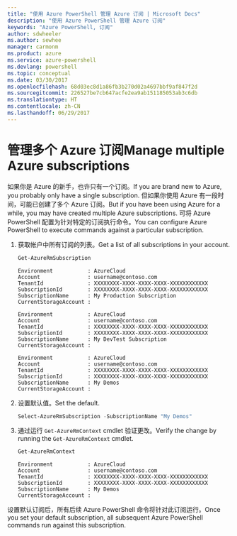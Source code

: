 ```yaml
---
title: "使用 Azure PowerShell 管理 Azure 订阅 | Microsoft Docs"
description: "使用 Azure PowerShell 管理 Azure 订阅"
keywords: "Azure PowerShell, 订阅"
author: sdwheeler
ms.author: sewhee
manager: carmonm
ms.product: azure
ms.service: azure-powershell
ms.devlang: powershell
ms.topic: conceptual
ms.date: 03/30/2017
ms.openlocfilehash: 68d03ec8d1a86fb3b270d02a4697bbf9af847f2d
ms.sourcegitcommit: 226527be7cb647acfe2ea9ab151185053ab3c6db
ms.translationtype: HT
ms.contentlocale: zh-CN
ms.lasthandoff: 06/29/2017
---
```

# <span data-ttu-id="b38b7-104">管理多个 Azure 订阅</span><span class="sxs-lookup"><span data-stu-id="b38b7-104">Manage multiple Azure subscriptions</span></span>
<a id="manage-multiple-azure-subscriptions" class="xliff"></a>

<span data-ttu-id="b38b7-105">如果你是 Azure 的新手，也许只有一个订阅。</span><span class="sxs-lookup"><span data-stu-id="b38b7-105">If you are brand new to Azure, you probably only have a single subscription.</span></span> <span data-ttu-id="b38b7-106">但如果你使用 Azure 有一段时间，可能已创建了多个 Azure 订阅。</span><span class="sxs-lookup"><span data-stu-id="b38b7-106">But if you have been using Azure for a while, you may have created multiple Azure subscriptions.</span></span> <span data-ttu-id="b38b7-107">可将 Azure PowerShell 配置为针对特定的订阅执行命令。</span><span class="sxs-lookup"><span data-stu-id="b38b7-107">You can configure Azure PowerShell to execute commands against a particular subscription.</span></span>

1. <span data-ttu-id="b38b7-108">获取帐户中所有订阅的列表。</span><span class="sxs-lookup"><span data-stu-id="b38b7-108">Get a list of all subscriptions in your account.</span></span>

    ```powershell
    Get-AzureRmSubscription
    ```

    ```
    Environment           : AzureCloud
    Account               : username@contoso.com
    TenantId              : XXXXXXXX-XXXX-XXXX-XXXX-XXXXXXXXXXXX
    SubscriptionId        : XXXXXXXX-XXXX-XXXX-XXXX-XXXXXXXXXXXX
    SubscriptionName      : My Production Subscription
    CurrentStorageAccount :

    Environment           : AzureCloud
    Account               : username@contoso.com
    TenantId              : XXXXXXXX-XXXX-XXXX-XXXX-XXXXXXXXXXXX
    SubscriptionId        : XXXXXXXX-XXXX-XXXX-XXXX-XXXXXXXXXXXX
    SubscriptionName      : My DevTest Subscription
    CurrentStorageAccount :

    Environment           : AzureCloud
    Account               : username@contoso.com
    TenantId              : XXXXXXXX-XXXX-XXXX-XXXX-XXXXXXXXXXXX
    SubscriptionId        : XXXXXXXX-XXXX-XXXX-XXXX-XXXXXXXXXXXX
    SubscriptionName      : My Demos
    CurrentStorageAccount :
    ```

2. <span data-ttu-id="b38b7-109">设置默认值。</span><span class="sxs-lookup"><span data-stu-id="b38b7-109">Set the default.</span></span>

    ```powershell
    Select-AzureRmSubscription -SubscriptionName "My Demos"
    ```

3. <span data-ttu-id="b38b7-110">通过运行 `Get-AzureRmContext` cmdlet 验证更改。</span><span class="sxs-lookup"><span data-stu-id="b38b7-110">Verify the change by running the `Get-AzureRmContext` cmdlet.</span></span>

    ```powershell
    Get-AzureRmContext
    ```

    ```
    Environment           : AzureCloud
    Account               : username@contoso.com
    TenantId              : XXXXXXXX-XXXX-XXXX-XXXX-XXXXXXXXXXXX
    SubscriptionId        : XXXXXXXX-XXXX-XXXX-XXXX-XXXXXXXXXXXX
    SubscriptionName      : My Demos
    CurrentStorageAccount :
    ```

<span data-ttu-id="b38b7-111">设置默认订阅后，所有后续 Azure PowerShell 命令将针对此订阅运行。</span><span class="sxs-lookup"><span data-stu-id="b38b7-111">Once you set your default subscription, all subsequent Azure PowerShell commands run against this subscription.</span></span>
